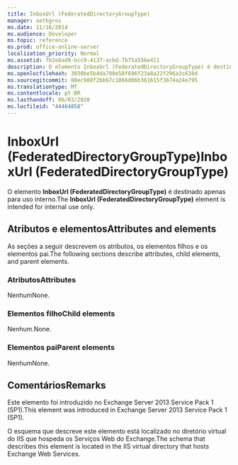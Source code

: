 ```yaml
---
title: InboxUrl (FederatedDirectoryGroupType)
manager: sethgros
ms.date: 11/16/2014
ms.audience: Developer
ms.topic: reference
ms.prod: office-online-server
localization_priority: Normal
ms.assetid: fb2e8ad9-bcc9-4137-acbd-7b75a556e411
description: O elemento InboxUrl (FederatedDirectoryGroupType) é destinado apenas para uso interno.
ms.openlocfilehash: 3030be5b4da798e58f696f23a8a22f296a3c638d
ms.sourcegitcommit: 88ec988f2bb67c1866d06b361615f3674a24e795
ms.translationtype: MT
ms.contentlocale: pt-BR
ms.lasthandoff: 06/03/2020
ms.locfileid: "44464858"
---
```

# <a name="inboxurl-federateddirectorygrouptype"></a><span data-ttu-id="ea1d3-103">InboxUrl (FederatedDirectoryGroupType)</span><span class="sxs-lookup"><span data-stu-id="ea1d3-103">InboxUrl (FederatedDirectoryGroupType)</span></span>

<span data-ttu-id="ea1d3-104">O elemento **InboxUrl (FederatedDirectoryGroupType)** é destinado apenas para uso interno.</span><span class="sxs-lookup"><span data-stu-id="ea1d3-104">The **InboxUrl (FederatedDirectoryGroupType)** element is intended for internal use only.</span></span> 

## <a name="attributes-and-elements"></a><span data-ttu-id="ea1d3-105">Atributos e elementos</span><span class="sxs-lookup"><span data-stu-id="ea1d3-105">Attributes and elements</span></span>

<span data-ttu-id="ea1d3-106">As seções a seguir descrevem os atributos, os elementos filhos e os elementos pai.</span><span class="sxs-lookup"><span data-stu-id="ea1d3-106">The following sections describe attributes, child elements, and parent elements.</span></span>
  
### <a name="attributes"></a><span data-ttu-id="ea1d3-107">Atributos</span><span class="sxs-lookup"><span data-stu-id="ea1d3-107">Attributes</span></span>

<span data-ttu-id="ea1d3-108">Nenhum</span><span class="sxs-lookup"><span data-stu-id="ea1d3-108">None.</span></span>
  
### <a name="child-elements"></a><span data-ttu-id="ea1d3-109">Elementos filho</span><span class="sxs-lookup"><span data-stu-id="ea1d3-109">Child elements</span></span>

<span data-ttu-id="ea1d3-110">Nenhum.</span><span class="sxs-lookup"><span data-stu-id="ea1d3-110">None.</span></span>
  
### <a name="parent-elements"></a><span data-ttu-id="ea1d3-111">Elementos pai</span><span class="sxs-lookup"><span data-stu-id="ea1d3-111">Parent elements</span></span>

<span data-ttu-id="ea1d3-112">Nenhum</span><span class="sxs-lookup"><span data-stu-id="ea1d3-112">None.</span></span>
  
## <a name="remarks"></a><span data-ttu-id="ea1d3-113">Comentários</span><span class="sxs-lookup"><span data-stu-id="ea1d3-113">Remarks</span></span>

<span data-ttu-id="ea1d3-114">Este elemento foi introduzido no Exchange Server 2013 Service Pack 1 (SP1).</span><span class="sxs-lookup"><span data-stu-id="ea1d3-114">This element was introduced in Exchange Server 2013 Service Pack 1 (SP1).</span></span>
  
<span data-ttu-id="ea1d3-115">O esquema que descreve este elemento está localizado no diretório virtual do IIS que hospeda os Serviços Web do Exchange.</span><span class="sxs-lookup"><span data-stu-id="ea1d3-115">The schema that describes this element is located in the IIS virtual directory that hosts Exchange Web Services.</span></span>
  

